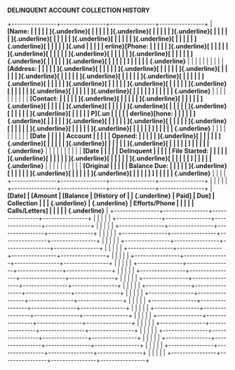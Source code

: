 **DELINQUENT ACCOUNT COLLECTION HISTORY**

+----------------+----------------+----------------+----------------+
| **[Name:       |                |                |                |
| ]{.underline}[ |                |                |                |
| ]{.underline}[ |                |                |                |
| ]{.underline}[ |                |                |                |
| ]{.underline}[ |                |                |                |
| ]{.underline}[ |                |                |                |
| ]{.underline}[ |                |                |                |
| ]{.underline}[ |                |                |                |
| ]{.und         |                |                |                |
| erline}[Phone: |                |                |                |
| ]{.underline}[ |                |                |                |
| ]{.underline}[ |                |                |                |
| ]{.underline}[ |                |                |                |
| ]{.underline}[ |                |                |                |
| ]{.underline}[ |                |                |                |
| ]{.underline}[ |                |                |                |
| ]              |                |                |                |
| {.underline}** |                |                |                |
|                |                |                |                |
| **[Address:    |                |                |                |
| ]{.underline}[ |                |                |                |
| ]{.underline}[ |                |                |                |
| ]{.underline}[ |                |                |                |
| ]{.underline}[ |                |                |                |
| ]{.underline}[ |                |                |                |
| ]{.underline}[ |                |                |                |
| ]{.underline}[ |                |                |                |
| ]{.underline}[ |                |                |                |
| ]{.underline}[ |                |                |                |
| ]{.underline}[ |                |                |                |
| ]{.underline}[ |                |                |                |
| ]{.underline}[ |                |                |                |
| ]              |                |                |                |
| {.underline}** |                |                |                |
|                |                |                |                |
| **[Contact:    |                |                |                |
| ]{.underline}[ |                |                |                |
| ]{.underline}[ |                |                |                |
| ]{.underline}[ |                |                |                |
| ]{.underline}[ |                |                |                |
| ]{.underline}[ |                |                |                |
| ]{.underline}[ |                |                |                |
| ]{.underline}[ |                |                |                |
| P]{.un         |                |                |                |
| derline}[hone: |                |                |                |
| ]{.underline}[ |                |                |                |
| ]{.underline}[ |                |                |                |
| ]{.underline}[ |                |                |                |
| ]{.underline}[ |                |                |                |
| ]{.underline}[ |                |                |                |
| ]{.underline}[ |                |                |                |
| ]              |                |                |                |
| {.underline}** |                |                |                |
|                |                |                |                |
| **[Date        |                |                |                |
| Account        |                |                |                |
| Opened:        |                |                |                |
| ]{.underline}[ |                |                |                |
| ]{.underline}[ |                |                |                |
| ]{.underline}[ |                |                |                |
| ]{.underline}[ |                |                |                |
| ]              |                |                |                |
| {.underline}** |                |                |                |
|                |                |                |                |
| **[Date        |                |                |                |
| Delinquent     |                |                |                |
| File Started:  |                |                |                |
| ]{.underline}[ |                |                |                |
| ]{.underline}[ |                |                |                |
| ]{.underline}[ |                |                |                |
| ]              |                |                |                |
| {.underline}** |                |                |                |
|                |                |                |                |
| **[Original    |                |                |                |
| Balance Due:   |                |                |                |
| ]{.underline}[ |                |                |                |
| ]{.underline}[ |                |                |                |
| ]{.underline}[ |                |                |                |
| ]              |                |                |                |
| {.underline}** |                |                |                |
+----------------+----------------+----------------+----------------+
|                |                |                |                |
+----------------+----------------+----------------+----------------+
| **[Date]       | **[Amount      | **[Balance     | **[History of  |
| {.underline}** | Paid]          | Due]           | Collection     |
|                | {.underline}** | {.underline}** | Efforts/Phone  |
|                |                |                | Calls/Letters] |
|                |                |                | {.underline}** |
+----------------+----------------+----------------+----------------+
|                |                |                |                |
+----------------+----------------+----------------+----------------+
|                |                |                |                |
+----------------+----------------+----------------+----------------+
|                |                |                |                |
+----------------+----------------+----------------+----------------+
|                |                |                |                |
+----------------+----------------+----------------+----------------+
|                |                |                |                |
+----------------+----------------+----------------+----------------+
|                |                |                |                |
+----------------+----------------+----------------+----------------+
|                |                |                |                |
+----------------+----------------+----------------+----------------+
|                |                |                |                |
+----------------+----------------+----------------+----------------+
|                |                |                |                |
+----------------+----------------+----------------+----------------+
|                |                |                |                |
+----------------+----------------+----------------+----------------+
|                |                |                |                |
+----------------+----------------+----------------+----------------+
|                |                |                |                |
+----------------+----------------+----------------+----------------+
|                |                |                |                |
+----------------+----------------+----------------+----------------+
|                |                |                |                |
+----------------+----------------+----------------+----------------+
|                |                |                |                |
+----------------+----------------+----------------+----------------+
|                |                |                |                |
+----------------+----------------+----------------+----------------+
|                |                |                |                |
+----------------+----------------+----------------+----------------+
|                |                |                |                |
+----------------+----------------+----------------+----------------+
|                |                |                |                |
+----------------+----------------+----------------+----------------+
